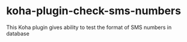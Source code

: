 # koha-plugin-check-sms-numbers
This Koha plugin gives ability to test the format of SMS numbers in database
